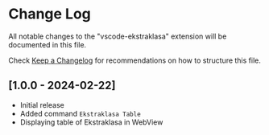 # Change Log

All notable changes to the "vscode-ekstraklasa" extension will be documented in this file.

Check [Keep a Changelog](http://keepachangelog.com/) for recommendations on how to structure this file.

## [1.0.0 - 2024-02-22]

- Initial release
- Added command `Ekstraklasa Table`
- Displaying table of Ekstraklasa in WebView
